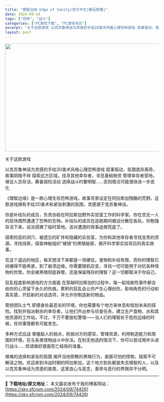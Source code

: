 ```yaml
---
title: "理智边缘 Edge of Sanity|官方中文|解压即撸|"
date: 2024-09-14
tags: ["恐怖", "战斗"]
categories: ["PC游戏下载", "PC游戏专区"]
excerpt: "关于这款游戏 以克苏鲁神话为灵感的手绘2D美术风格心理恐怖游戏 叙事驱动，氛围诡异离奇，故事阴暗不祥 探索远方区域，找寻其他幸存者，寻觅基础物资 管理幸存者营地，保证人员存活，筹备探险活动 选择战斗时要明智……否则情况可能很快进一步恶化 《理智边缘》是一款心理生存恐怖游戏，故事背景设定在阿拉斯加残酷&hellip;"
layout: post
---
```


<img class="aligncenter size-full wp-image-74409" src="https://sky.sfcrom.com/wp-content/uploads/2024/09/2024091412312971.webp" alt="" width="616" height="353" />

关于这款游戏

以克苏鲁神话为灵感的手绘2D美术风格心理恐怖游戏
叙事驱动，氛围诡异离奇，故事阴暗不祥
探索远方区域，找寻其他幸存者，寻觅基础物资
管理幸存者营地，保证人员存活，筹备探险活动
选择战斗时要明智……否则情况可能很快进一步恶化

《理智边缘》是一款心理生存恐怖游戏，故事背景设定在阿拉斯加残酷的荒野。这款游戏拥有手绘2D美术和紧张刺激的氛围，灵感源于克苏鲁神话。

你是补给队的成员，负责协助在阿拉斯加野外实验室工作的科学家。你在空无一人的现场偶然遭遇了恐怖的生物。补给队的成员在逃跑期间被迫分散在各处。你勉强存活下来，设法搭建了临时营地。该对遭遇的怪事追根究底了。

探索险恶的洞穴、被遗忘的矿井和隐藏的实验室，为你和其他幸存者寻找宝贵的资源。寻找线索，探查神秘组织“棱镜”的黑暗秘密，揭开科学家实验背后的真实故事。

在这个遥远的地区，每天想活下来都是一场硬仗。食物和补给有限，而你的理智已经绷得不能再紧，到了崩溃边缘。你需要随机应变，寻找一切可能用于对抗各种怪物的优势。你会被黑暗彻底吞噬，还是保留残存的理智？这一切都取决于你自己。

狂乱程度影响游戏的方方面面
在穿越阿拉斯加的过程中，每一起戏剧性事件都会给你的心灵留下永久的伤痕。累积的狂乱会让你产生心理创伤，影响角色的行动和真实感，开启新的对话选项，并允许你制造新的物品。

管控团队士气
即便身处最恶劣的环境，你也需要有个地方来休息和规划未来的探险。找到并指派剩余的幸存者，让他们外出参与侦查任务，建立生产食物、水和其他资源的工作站。不过，千万不要放松警惕——当人们的理智处于危险边缘的时候，任何事情都有可能发生。

多种方式应战
掌握敌人的弱点，削弱对方的感官，管理资源，利用制造能力和周围的环境，在与各类怪物战斗中存活。在别无他选的情况下，你可以尝试用斧头进行战斗……但请做好直面死亡结局的准备。

艰难的选择和紧张的氛围
揭开当地邪教的黑暗行为，直面可怕的怪物，探索不可解读之物。欢迎来到冷战时期的阿拉斯加，这个地方到处都是失去理智的人，以及以克苏鲁神话为灵感的兽类，这里良心与恶念，善举与恶行的界限并不分明。

---
📖 **下载地址/原文地址：** 本文最初发布于我的博客网站：[https://sky.sfcrom.com/2024/09/74426](https://sky.sfcrom.com/2024/09/74426)
